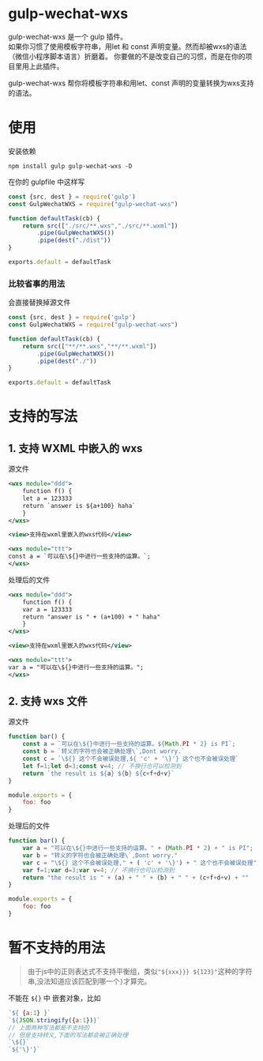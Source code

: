 #  gulp-wechat-wxs
gulp-wechat-wxs 是一个 gulp 插件。  
如果你习惯了使用模板字符串，用let 和 const 声明变量。然而却被wxs的语法（微信小程序脚本语言）折磨着。
你要做的不是改变自己的习惯，而是在你的项目里用上此插件。

gulp-wechat-wxs 帮你将模板字符串和用let、const 声明的变量转换为wxs支持的语法。

# 使用
安装依赖
```shell
npm install gulp gulp-wechat-wxs -D
```
在你的 gulpfile 中这样写
```javascript
const {src, dest } = require('gulp')
const GulpWechatWXS = require("gulp-wechat-wxs")

function defaultTask(cb) {
    return src(["./src/**.wxs","./src/**.wxml"])
        .pipe(GulpWechatWXS())
        .pipe(dest("./dist"))
}

exports.default = defaultTask
```

### 比较省事的用法
会直接替换掉源文件

```javascript
const {src, dest } = require('gulp')
const GulpWechatWXS = require("gulp-wechat-wxs")

function defaultTask(cb) {
    return src(["**/**.wxs","**/**.wxml"])
        .pipe(GulpWechatWXS())
        .pipe(dest("./"))
}

exports.default = defaultTask
```

# 支持的写法
## 1. 支持 WXML 中嵌入的 wxs
源文件
```xml
<wxs module="ddd">
    function f() {
    let a = 123333
    return `answer is ${a+100} haha`
    }
</wxs>

<view>支持在wxml里嵌入的wxs代码</view>

<wxs module="ttt">
const a = `可以在\${}中进行一些支持的运算。`;
</wxs>
```
处理后的文件
```xml
<wxs module="ddd">
    function f() {
    var a = 123333
    return "answer is " + (a+100) + " haha"
    }
</wxs>

<view>支持在wxml里嵌入的wxs代码</view>

<wxs module="ttt">
var a = "可以在\${}中进行一些支持的运算。";
</wxs>
```
## 2. 支持 wxs 文件
源文件
```javascript
function bar() {
    const a = `可以在\${}中进行一些支持的运算。${Math.PI * 2} is PI`;
    const b = `转义的字符也会被正确处理\`,Dont worry.`
    const c = `\${} 这个不会被误处理,${ 'c' + '\}'} 这个也不会被误处理`
    let f=1;let d=3;const v=4; // 不换行也可以检测到
    return `the result is ${a} ${b} ${c+f+d+v}`
}

module.exports = {
    foo: foo
}
```
处理后的文件
```javascript
function bar() {
    var a = "可以在\${}中进行一些支持的运算。" + (Math.PI * 2) + " is PI";
    var b = "转义的字符也会被正确处理\`,Dont worry."
    var c = "\${} 这个不会被误处理," + ( 'c' + '\}') + " 这个也不会被误处理"
    var f=1;var d=3;var v=4; // 不换行也可以检测到
    return "the result is " + (a) + " " + (b) + " " + (c+f+d+v) + ""
}

module.exports = {
    foo: foo
}
```

# 暂不支持的用法
> 由于js中的正则表达式不支持平衡组，类似`"${xxx}}} ${123}"`这种的字符串,没法知道应该匹配到哪一个`}`才算完。

不能在 `${}` 中 嵌套对象，比如
```javascript
`${ {a:1} }`
`${JSON.stringify({a:1})}`
// 上面两种写法都是不支持的
// 但是支持转义,下面的写法都会被正确处理
`\${}`
`${'\}'}`
```
